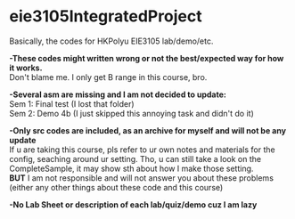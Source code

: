 # eie3105IntegratedProject
Basically, the codes for HKPolyu EIE3105 lab/demo/etc.

**-These codes might written wrong or not the best/expected way for how it works.**  
Don't blame me. I only get B range in this course, bro.

**-Several asm are missing and I am not decided to update:**  
Sem 1: Final test (I lost that folder)  
Sem 2: Demo 4b (I just skipped this annoying task and didn't do it)

**-Only src codes are included, as an archive for myself and will not be any update**  
If u are taking this course, pls refer to ur own notes and materials for the config, seaching around ur setting. Tho, u can still take a look on the CompleteSample, it may show sth about how I make those setting.  
**BUT** I am not responsible and will not answer you about these problems (either any other things about these code and this course)

**-No Lab Sheet or description of each lab/quiz/demo cuz I am lazy**
